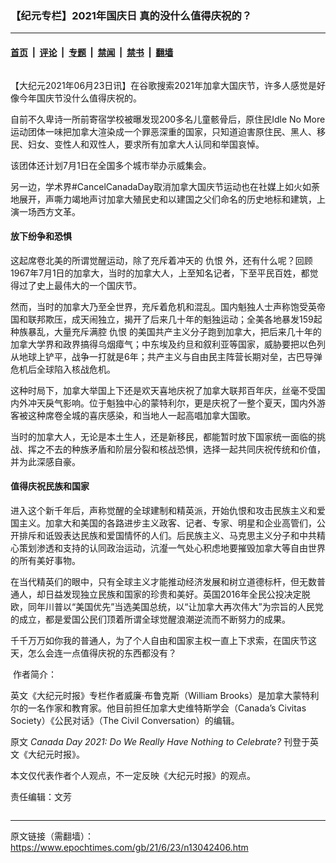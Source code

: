 ### 【纪元专栏】2021年国庆日 真的没什么值得庆祝的？

---

#### [首页](../../../..?n13042406) &nbsp;|&nbsp; [评论](../../../../../epoch-comment?n13042406) &nbsp;|&nbsp; [专题](../../../../../epoch-special?n13042406) &nbsp;|&nbsp; [禁闻](../../../../../epoch-news?n13042406) &nbsp;|&nbsp; [禁书](../../../../../books?n13042406) &nbsp;|&nbsp; [翻墙](https://github.com/gfw-breaker/nogfw/blob/master/README.md?n13042406)


<div class="column" id="artbody" itemprop="articleBody">
 <!-- article content begin -->
 <p>
  【大纪元2021年06月23日讯】在谷歌搜索2021年加拿大国庆节，许多人感觉是好像今年国庆节没什么值得庆祝的。
 </p>
 <p>
  自前不久卑诗一所前寄宿学校被曝发现200多名儿童骸骨后，原住民Idle No More运动团体一味把加拿大渲染成一个罪恶深重的国家，只知道迫害原住民、黑人、移民、妇女、变性人和双性人，要求所有加拿大人认同和举国哀悼。
 </p>
 <p>
  该团体还计划7月1日在全国多个城市举办示威集会。
 </p>
 <p>
  另一边，学术界#CancelCanadaDay取消加拿大国庆节运动也在社媒上如火如荼地展开，声嘶力竭地声讨加拿大殖民史和以建国之父们命名的历史地标和建筑，上演一场西方文革。
 </p>
 <h4>
  放下纷争和恐惧
 </h4>
 <p>
  这起席卷北美的所谓觉醒运动，除了充斥着冲天的
  <ok href="https://www.epochtimes.com/gb/tag/%E4%BB%87%E6%81%A8.html">
   仇恨
  </ok>
  外，还有什么呢？回顾1967年7月1日的加拿大，当时的加拿大人，上至知名记者，下至平民百姓，都觉得过了史上最伟大的一个国庆节。
 </p>
 <p>
  然而，当时的加拿大乃至全世界，充斥着危机和混乱。国内魁独人士声称饱受英帝国和联邦欺压，成天闹独立，揭开了后来几十年的魁独运动；全美各地暴发159起种族暴乱，大量充斥满腔
  <ok href="https://www.epochtimes.com/gb/tag/%E4%BB%87%E6%81%A8.html">
   仇恨
  </ok>
  的美国共产主义分子跑到加拿大，把后来几十年的加拿大学界和政界搞得乌烟瘴气；中东埃及约旦和叙利亚等国家，威胁要把以色列从地球上铲平，战争一打就是6年；共产主义与自由民主阵营长期对垒，古巴导弹危机后全球陷入核战危机。
 </p>
 <p>
  这种时局下，加拿大举国上下还是欢天喜地庆祝了加拿大联邦百年庆，丝毫不受国内外冲天戾气影响。位于魁独中心的蒙特利尔，更是庆祝了一整个夏天，国内外游客被这种席卷全城的喜庆感染，和当地人一起高唱加拿大国歌。
 </p>
 <p>
  当时的加拿大人，无论是本土生人，还是新移民，都能暂时放下国家统一面临的挑战、挥之不去的种族矛盾和阶层分裂和核战恐惧，选择一起共同庆祝传统和价值，并为此深感自豪。
 </p>
 <h4>
  值得庆祝民族和国家
 </h4>
 <p>
  进入这个新千年后，声称觉醒的全球建制和精英派，开始仇恨和攻击民族主义和爱国主义。加拿大和美国的各路进步主义政客、记者、专家、明星和企业高管们，公开排斥和诋毁表达民族和爱国情怀的人们。后民族主义、马克思主义分子和中共精心策划渗透和支持的认同政治运动，沆瀣一气处心积虑地要摧毁加拿大等自由世界的所有美好事物。
 </p>
 <p>
  在当代精英们的眼中，只有全球主义才能推动经济发展和树立道德标杆，但无数普通人，却日益发现独立民族和国家的珍贵和美好。英国2016年全民公投决定脱欧，同年川普以“美国优先”当选美国总统，以“让加拿大再次伟大”为宗旨的人民党的成立，都是爱国公民们顶着所谓全球觉醒浪潮逆流而不断努力的成果。
 </p>
 <p>
  千千万万如你我的普通人，为了个人自由和国家主权一直上下求索，在国庆节这天，怎么会连一点值得庆祝的东西都没有？
 </p>
 <p style="text-align: left;">
  <ok href="https://i.epochtimes.com/assets/uploads/2021/06/id13042473-William-Brooks-2.jpg">
   <img alt="" class="wp-image-13042473 alignleft" src="https://i.epochtimes.com/assets/uploads/2021/06/id13042473-William-Brooks-2.jpg"/>
  </ok>
  作者简介：
 </p>
 <p>
  英文《大纪元时报》专栏作者威廉‧布鲁克斯（William Brooks）是加拿大蒙特利尔的一名作家和教育家。他目前担任加拿大史维特斯学会（Canada’s Civitas Society）《公民对话》（The Civil Conversation）的编辑。
 </p>
 <p>
  原文
  <em>
   <ok href="https://www.theepochtimes.com/canada-day-2021-do-we-really-have-nothing-to-celebrate_3864458.html">
    Canada Day 2021: Do We Really Have Nothing to Celebrate?
   </ok>
  </em>
  刊登于英文《大纪元时报》。
 </p>
 <p>
  本文仅代表作者个人观点，不一定反映《大纪元时报》的观点。
 </p>
 <p>
  责任编辑：文芳
  <span class="tgt" data-group="0-1" data-section="0" data-sentence="1">
   <span class="tgt" data-group="0-0" data-section="0" data-sentence="0">
    <br/>
   </span>
  </span>
 </p>
 <!-- article content end -->
</div>


---

原文链接（需翻墙）：https://www.epochtimes.com/gb/21/6/23/n13042406.htm